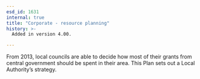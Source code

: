 ```yaml
---
esd_id: 1631
internal: true
title: "Corporate - resource planning"
history: >-
  Added in version 4.00.

---
```


From 2013, local councils are able to decide how most of their grants from central government should be spent in their area. This Plan sets out a Local Authority’s strategy.

